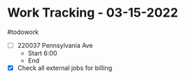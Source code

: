 # Work Tracking - 03-15-2022
#todowork 
- [ ]  220037 Pennsylvania Ave
	- Start 6:00
	- End
- [x] Check all external jobs for billing